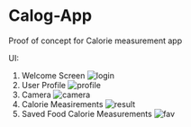 # Calog-App
Proof of concept for Calorie measurement app

UI:
1. Welcome Screen
![login](https://user-images.githubusercontent.com/69532082/200303629-2eb609c7-3f53-44a4-abbd-2782d301b70a.png)
2. User Profile
![profile](https://user-images.githubusercontent.com/69532082/200303659-7c6acdfb-3be8-4513-b692-f5051a13f118.png)
3. Camera
![camera](https://user-images.githubusercontent.com/69532082/200303664-86241b37-34b7-4bca-b19d-42e8616ab232.png)
4. Calorie Measirements
![result](https://user-images.githubusercontent.com/69532082/200303686-7d72ccd9-d34c-4bc3-9a60-3249c62b18ac.png)
5. Saved Food Calorie Measurements
![fav](https://user-images.githubusercontent.com/69532082/200303697-6caaa8ad-effa-41f3-afde-f96dcd001b24.png)
